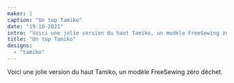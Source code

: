 ```yaml
---
maker: 1
caption: "Un top Tamiko"
date: "19-10-2021"
intro: "Voici une jolie version du haut Tamiko, un modèle FreeSewing zéro déchet."
title: "Un top Tamiko"
designs:
  - "tamiko"
---
```


Voici une jolie version du haut Tamiko, un modèle FreeSewing zéro déchet.
